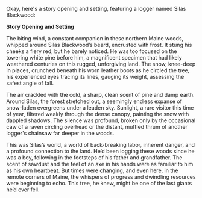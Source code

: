 Okay, here's a story opening and setting, featuring a logger named Silas Blackwood:

**Story Opening and Setting**

The biting wind, a constant companion in these northern Maine woods, whipped around Silas Blackwood’s beard, encrusted with frost. It stung his cheeks a fiery red, but he barely noticed. He was too focused on the towering white pine before him, a magnificent specimen that had likely weathered centuries on this rugged, unforgiving land. The snow, knee-deep in places, crunched beneath his worn leather boots as he circled the tree, his experienced eyes tracing its lines, gauging its weight, assessing the safest angle of fall.

The air crackled with the cold, a sharp, clean scent of pine and damp earth. Around Silas, the forest stretched out, a seemingly endless expanse of snow-laden evergreens under a leaden sky. Sunlight, a rare visitor this time of year, filtered weakly through the dense canopy, painting the snow with dappled shadows. The silence was profound, broken only by the occasional caw of a raven circling overhead or the distant, muffled thrum of another logger's chainsaw far deeper in the woods.

This was Silas’s world, a world of back-breaking labor, inherent danger, and a profound connection to the land. He’d been logging these woods since he was a boy, following in the footsteps of his father and grandfather. The scent of sawdust and the feel of an axe in his hands were as familiar to him as his own heartbeat. But times were changing, and even here, in the remote corners of Maine, the whispers of progress and dwindling resources were beginning to echo. This tree, he knew, might be one of the last giants he’d ever fell.
